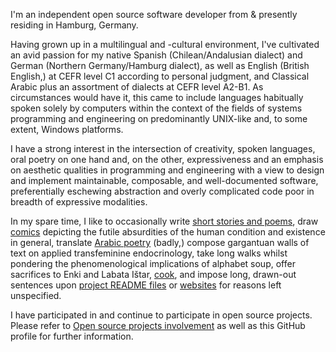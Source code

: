 I'm an independent open source software developer from & presently residing in Hamburg, Germany.

Having grown up in a multilingual and -cultural environment, I've cultivated an avid passion for my native Spanish
(Chilean/Andalusian dialect) and German (Northern Germany/Hamburg dialect), as well as English (British English,) at
CEFR level C1 according to personal judgment, and Classical Arabic plus an assortment of dialects at CEFR level A2-B1. As
circumstances would have it, this came to include languages habitually spoken solely by computers within the context of the
fields of systems programming and engineering on predominantly UNIX-like and, to some extent, Windows platforms.

I have a strong interest in the intersection of creativity, spoken languages, oral poetry on one hand and, on the other,
expressiveness and an emphasis on aesthetic qualities in programming and engineering with a view to design and implement
maintainable, composable, and well-documented software, preferentially eschewing abstraction and overly complicated code
poor in breadth of expressive modalities.

In my spare time, I like to occasionally write [short stories and poems](https://www.luciaillanes.de/EN/etc/), draw [comics](https://www.luciaillanes.de/EN/etc/)
depicting the futile absurdities of the human condition and existence in general, translate [Arabic poetry](https://www.luciaillanes.de/EN/etc)
(badly,) compose gargantuan walls of text on applied transfeminine endocrinology, take long walks whilst pondering
the phenomenological implications of alphabet soup, offer sacrifices to Enki and Labata Ištar, [cook](https://www.luciaillanes.de/EN/etc/),
and impose long, drawn-out sentences upon [project README files](https://github.com/lalbornoz/PuTTie/blob/master/PuTTie/README.md)
or [websites](https://www.luciaillanes.de) for reasons left unspecified.

I have participated in and continue to participate in open source projects. Please refer to
[Open source projects involvement](https://www.luciaillanes.de/EN/projects) as well as this GitHub
profile for further information.
